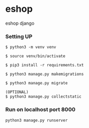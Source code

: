 # eshop
eshop django
### Setting UP
```
$ python3 -m venv venv

$ source venv/bin/activate

$ pip3 install -r requirements.txt

$ python3 manage.py makemigrations

$ python3 manage.py migrate

(OPTIONAL)
$ python3 manage.py collectstatic
```
### Run on localhost port 8000
```
python3 manage.py runserver
```
